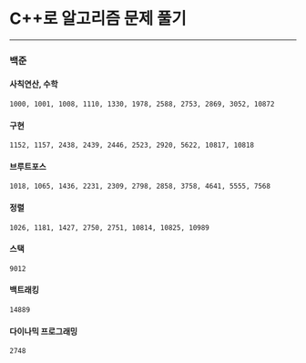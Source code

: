 # C++로 알고리즘 문제 풀기

---

### 백준

#### 사칙연산, 수학

```
1000, 1001, 1008, 1110, 1330, 1978, 2588, 2753, 2869, 3052, 10872
```

#### 구현

```
1152, 1157, 2438, 2439, 2446, 2523, 2920, 5622, 10817, 10818
```

#### 브루트포스

```
1018, 1065, 1436, 2231, 2309, 2798, 2858, 3758, 4641, 5555, 7568
```

#### 정렬

```
1026, 1181, 1427, 2750, 2751, 10814, 10825, 10989
```

#### 스택

```
9012
```

#### 백트래킹

```
14889
```

#### 다이나믹 프로그래밍

```
2748
```
